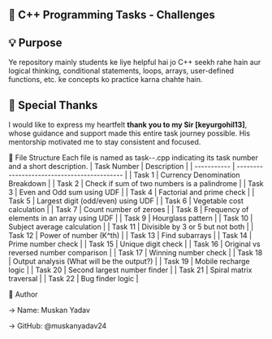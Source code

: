 ## 🧩 C++ Programming Tasks - Challenges

## 💡 Purpose

Ye repository mainly students ke liye helpful hai jo C++ seekh rahe hain aur logical thinking, conditional statements, loops, arrays, user-defined functions, etc. ke concepts ko practice karna chahte hain.

## 🙏 Special Thanks

I would like to express my heartfelt **thank you to my Sir [keyurgohil13]**, whose guidance and support made this entire task journey possible. His mentorship motivated me to stay consistent and focused.

📁 File Structure
Each file is named as task-<number>-<description>.cpp indicating its task number and a short description.
| Task Number | Description                                 |
| ----------- | ------------------------------------------- |
| Task 1      | Currency Denomination Breakdown                        |
| Task 2      | Check if sum of two numbers is a palindrome |
| Task 3      | Even and Odd sum using UDF                  |
| Task 4      | Factorial and prime check                   |
| Task 5      | Largest digit (odd/even) using UDF          |
| Task 6      | Vegetable cost calculation                  |
| Task 7      | Count number of zeroes                      |
| Task 8      | Frequency of elements in an array using UDF |
| Task 9      | Hourglass pattern                           |
| Task 10     | Subject average calculation                 |
| Task 11     | Divisible by 3 or 5 but not both            |
| Task 12     | Power of number (K^th)                      |
| Task 13     | Find subarrays                              |
| Task 14     | Prime number check                          |
| Task 15     | Unique digit check                          |
| Task 16     | Original vs reversed number comparison      |
| Task 17     | Winning number check                        |
| Task 18     | Output analysis (What will be the output?)  |
| Task 19     | Mobile recharge logic                       |
| Task 20     | Second largest number finder                |
| Task 21     | Spiral matrix traversal                     |
| Task 22     | Bug finder logic                            |


📌 Author

-> Name: Muskan Yadav

-> GitHub: @muskanyadav24
